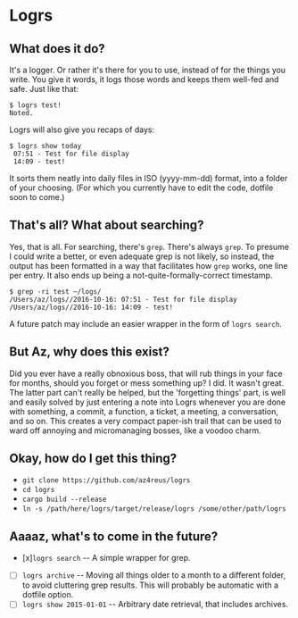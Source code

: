 # Logrs

## What does it do?
It's a logger. Or rather it's there for you to use,
instead of for the things you write. You give it words, it logs those words
and keeps them well-fed and safe. Just like that:

```
$ logrs test!
Noted.
```

Logrs will also give you recaps of days:

```
$ logrs show today
 07:51 - Test for file display
 14:09 - test!
```

It sorts them neatly into daily files in ISO (yyyy-mm-dd) format, into a folder of your choosing.
(For which you currently have to edit the code, dotfile soon to come.)

## That's all? What about searching?
Yes, that is all. For searching, there's `grep`. There's always `grep`.
To presume I could write a better, or even adequate grep is not likely, so instead,
the output has been formatted in a way that facilitates how `grep` works,
one line per entry. It also ends up being a not-quite-formally-correct timestamp.

```
$ grep -ri test ~/logs/
/Users/az/logs//2016-10-16: 07:51 - Test for file display
/Users/az/logs//2016-10-16: 14:09 - test!
```

A future patch may include an easier wrapper in the form of `logrs search`.

## But Az, why does this exist?
Did you ever have a really obnoxious boss, that will rub things in your face
for months, should you forget or mess something up? I did. It wasn't great.
The latter part can't really be helped, but the 'forgetting things' part, is well
and easily solved by just entering a note into Logrs whenever you are done with
something, a commit, a function, a ticket, a meeting, a conversation, and so on.
This creates a very compact paper-ish trail that can be used to ward off annoying
and micromanaging bosses, like a voodoo charm.

## Okay, how do I get this thing?
- `git clone https://github.com/az4reus/logrs`
- `cd logrs`
- `cargo build --release`
- `ln -s /path/here/logrs/target/release/logrs /some/other/path/logrs`

## Aaaaz, what's to come in the future?
- [x]`logrs search` -- A simple wrapper for grep.
- [ ] `logrs archive` -- Moving all things older to a month to a different folder, to avoid cluttering grep results. This will probably be automatic with a dotfile option.
- [ ] `logrs show 2015-01-01` -- Arbitrary date retrieval, that includes archives.
